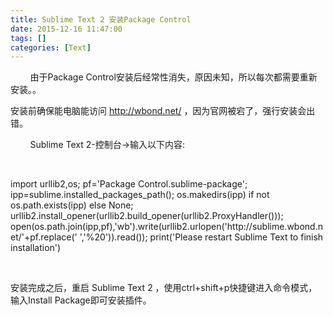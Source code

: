 ```yaml
---
title: Sublime Text 2 安装Package Control
date: 2015-12-16 11:47:00
tags: []
categories: [Text]
---
```


<p>&nbsp;&nbsp;&nbsp;&nbsp;&nbsp;&nbsp;&nbsp;&nbsp;由于Package Control安装后经常性消失，原因未知，所以每次都需要重新安装。。</p> 
<p>安装前确保能电脑能访问&nbsp;<a rel="nofollow" href="http://wbond.net/" target="_blank"  >http://wbond.net/</a>&nbsp;，因为官网被宕了，强行安装会出错。</p> 
<p>&nbsp;&nbsp;&nbsp;&nbsp;&nbsp;&nbsp;&nbsp; Sublime Text 2-控制台-&gt;输入以下内容:<br /></p> 
<p><br /></p> 
<p>import urllib2,os; pf='Package Control.sublime-package'; ipp=sublime.installed_packages_path(); os.makedirs(ipp) if not os.path.exists(ipp) else None; urllib2.install_opener(urllib2.build_opener(urllib2.ProxyHandler())); open(os.path.join(ipp,pf),'wb').write(urllib2.urlopen('http://sublime.wbond.net/'+pf.replace('&nbsp;','%20')).read()); print('Please restart Sublime Text to finish installation')<br /></p> 
<p><br /></p> 
<p>安装完成之后，重启 Sublime Text 2 ，使用ctrl+shift+p快捷键进入命令模式，输入Install Package即可安装插件。</p> 
<p><br /></p>